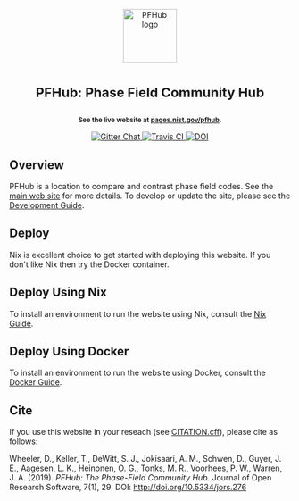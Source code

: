 <p align="center">
<img src="https://raw.githubusercontent.com/usnistgov/pfhub/nist-pages/images/favicon/favicon-96x96.png"
     height="96"
     alt="PFHub logo"
     class="inline">
</p>

<h1> <p align="center"><sup><strong>
PFHub: Phase Field Community Hub
</strong></sup></p>
</h1>

<p align="center"><sup><strong>
See the live website at <a href="https://pages.nist.gov/pfhub">pages.nist.gov/pfhub</a>.
</strong></sup></p>

<p align="center">
<a href="https://gitter.im/usnistgov/chimad-phase-field" target="_blank">
<img src="https://img.shields.io/gitter/room/gitterHQ/gitter.svg"
alt="Gitter Chat">
</a>
<a href="https://travis-ci.org/usnistgov/pfhub" target="_blank">
<img src="https://api.travis-ci.org/usnistgov/pfhub.svg"
alt="Travis CI">
</a>
<a href="https://zenodo.org/badge/latestdoi/32594832">
<img src="https://zenodo.org/badge/32594832.svg" alt="DOI"></a>
</p>

## Overview

PFHub is a location to compare and contrast phase field codes. See the
[main web site](https://pages.nist.gov/pfhub) for more details. To
develop or update the site, please see the [Development
Guide](https://pages.nist.gov/pfhub/DEVELOPMENT).

## Deploy

Nix is excellent choice to get started with deploying this website. If
you don't like Nix then try the Docker container.

## Deploy Using Nix

To install an environment to run the website using Nix, consult the
[Nix Guide](./NIX.md).

## Deploy Using Docker

To install an environment to run the website using Docker, consult the
[Docker Guide](./DOCKER.md).

## Cite

If you use this website in your reseach (see [CITATION.cff](./CITATION.cff)), please cite as follows:

Wheeler, D., Keller, T., DeWitt, S. J., Jokisaari, A. M., Schwen, D.,
Guyer, J. E., Aagesen, L. K., Heinonen, O. G., Tonks, M. R., Voorhees,
P. W., Warren, J. A. (2019). *PFHub: The Phase-Field Community Hub.*
Journal of Open Research Software, 7(1), 29. DOI:
http://doi.org/10.5334/jors.276
